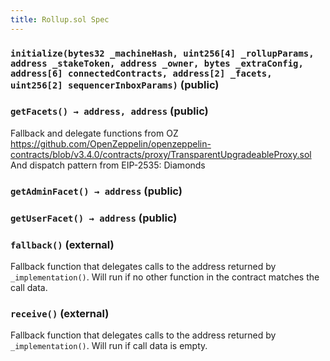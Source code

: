 ```yaml
---
title: Rollup.sol Spec
---
```


### `initialize(bytes32 _machineHash, uint256[4] _rollupParams, address _stakeToken, address _owner, bytes _extraConfig, address[6] connectedContracts, address[2] _facets, uint256[2] sequencerInboxParams)` (public)

### `getFacets() → address, address` (public)

Fallback and delegate functions from OZ
https://github.com/OpenZeppelin/openzeppelin-contracts/blob/v3.4.0/contracts/proxy/TransparentUpgradeableProxy.sol
And dispatch pattern from EIP-2535: Diamonds

### `getAdminFacet() → address` (public)

### `getUserFacet() → address` (public)

### `fallback()` (external)

Fallback function that delegates calls to the address returned by `_implementation()`. Will run if no other
function in the contract matches the call data.

### `receive()` (external)

Fallback function that delegates calls to the address returned by `_implementation()`. Will run if call data
is empty.
